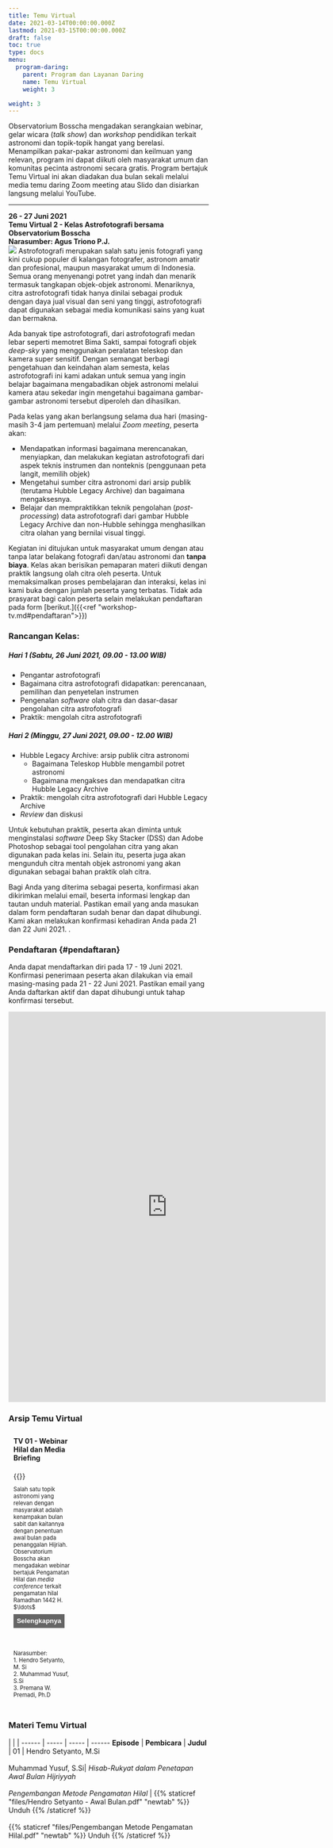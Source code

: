 ```yaml
---
title: Temu Virtual
date: 2021-03-14T00:00:00.000Z
lastmod: 2021-03-15T00:00:00.000Z
draft: false
toc: true
type: docs
menu:
  program-daring:
    parent: Program dan Layanan Daring
    name: Temu Virtual
    weight: 3

weight: 3
---
```


Observatorium Bosscha mengadakan serangkaian webinar, gelar wicara (<i>talk show</i>) dan <i>workshop</i> pendidikan terkait astronomi dan topik-topik hangat yang berelasi. Menampilkan pakar-pakar astronomi dan keilmuan yang relevan, program ini dapat diikuti oleh masyarakat umum dan komunitas pecinta astronomi secara gratis. Program bertajuk Temu Virtual ini akan diadakan dua bulan sekali melalui media temu daring Zoom meeting atau Slido dan disiarkan langsung melalui YouTube.

---

**26 - 27 Juni 2021** <br>
**Temu Virtual 2 - Kelas Astrofotografi bersama Observatorium Bosscha** <br>
**Narasumber: Agus Triono P.J.** <br>
<img src="/img/TV2_pos_fbtw.jpg"></img>
Astrofotografi merupakan salah satu jenis fotografi yang kini cukup populer di kalangan fotografer, astronom amatir dan profesional, maupun masyarakat umum di Indonesia.  Semua orang menyenangi potret yang indah dan menarik termasuk tangkapan objek-objek astronomi. Menariknya, citra astrofotografi tidak hanya dinilai sebagai produk dengan daya jual visual dan seni yang tinggi, astrofotografi dapat digunakan sebagai media komunikasi sains yang kuat dan bermakna. 

Ada banyak tipe astrofotografi, dari astrofotografi medan lebar seperti memotret Bima Sakti, sampai fotografi objek <i>deep-sky</i> yang menggunakan peralatan teleskop dan kamera super sensitif. Dengan semangat berbagi pengetahuan dan keindahan alam semesta, kelas astrofotografi ini kami adakan untuk semua yang ingin belajar bagaimana mengabadikan objek astronomi melalui kamera atau sekedar ingin mengetahui bagaimana gambar-gambar astronomi tersebut diperoleh dan dihasilkan. 

Pada kelas yang akan berlangsung selama dua hari (masing-masih 3-4 jam pertemuan) melalui <i>Zoom meeting</i>, peserta akan:
- Mendapatkan informasi bagaimana merencanakan, menyiapkan, dan melakukan kegiatan astrofotografi dari aspek teknis instrumen dan nonteknis (penggunaan peta langit, memilih objek) 
- Mengetahui sumber citra astronomi dari arsip publik (terutama Hubble Legacy Archive) dan bagaimana mengaksesnya.
- Belajar dan mempraktikkan teknik pengolahan (<i>post-processing</i>) data astrofotografi dari gambar Hubble Legacy Archive dan non-Hubble sehingga menghasilkan citra olahan yang bernilai visual tinggi.

Kegiatan ini ditujukan untuk masyarakat umum dengan atau tanpa latar belakang fotografi dan/atau astronomi dan **tanpa biaya**. Kelas akan berisikan pemaparan materi diikuti dengan praktik langsung olah citra oleh peserta. Untuk memaksimalkan proses pembelajaran dan interaksi, kelas ini kami buka dengan jumlah peserta yang terbatas. Tidak ada prasyarat bagi calon peserta selain melakukan pendaftaran pada form [berikut.]({{<ref "workshop-tv.md#pendaftaran">}})

### Rancangan Kelas:
##### Hari 1 (Sabtu, 26 Juni 2021, 09.00 - 13.00 WIB)
* Pengantar astrofotografi
* Bagaimana citra astrofotografi didapatkan: perencanaan, pemilihan dan penyetelan instrumen
* Pengenalan <i>software</i> olah citra dan dasar-dasar pengolahan citra astrofotografi
* Praktik: mengolah citra astrofotografi
##### Hari 2 (Minggu, 27 Juni 2021, 09.00 - 12.00 WIB)
* Hubble Legacy Archive: arsip publik citra astronomi 
   * Bagaimana Teleskop Hubble mengambil potret astronomi
   * Bagaimana mengakses dan mendapatkan citra Hubble Legacy Archive 
* Praktik: mengolah citra astrofotografi dari Hubble Legacy Archive
* <i>Review</i> dan diskusi

Untuk kebutuhan praktik, peserta akan diminta untuk menginstalasi <i>software</i> Deep Sky Stacker (DSS) dan Adobe Photoshop sebagai tool pengolahan citra yang akan digunakan pada kelas ini. Selain itu, peserta juga akan mengunduh citra mentah objek astronomi yang akan digunakan sebagai bahan praktik olah citra. 

Bagi Anda yang diterima sebagai peserta, konfirmasi akan dikirimkan melalui email, beserta informasi lengkap dan tautan unduh material. Pastikan email yang anda masukan dalam form pendaftaran sudah benar dan dapat dihubungi. Kami akan melakukan konfirmasi kehadiran Anda pada 21 dan 22 Juni 2021.
. 
### Pendaftaran {#pendaftaran}
Anda dapat mendaftarkan diri pada 17 - 19 Juni 2021. Konfirmasi penerimaan peserta akan dilakukan via email masing-masing pada 21 - 22 Juni 2021. Pastikan email yang Anda daftarkan aktif dan dapat dihubungi untuk tahap konfirmasi tersebut.

<iframe src="https://docs.google.com/forms/d/e/1FAIpQLSeCMjKGE5gvs66sk_eC6emC55Ff30h75BK2kuCbv3SzKBhyAg/viewform?embedded=true" width="640" height="788" frameborder="0" marginheight="0" marginwidth="0">Loading…</iframe>

### Arsip Temu Virtual

<style>
* {
  box-sizing: border-box;
}

/* Create three equal columns that floats next to each other */
.column {
  float: left;
  width: 33.33%;
  padding: 10px;
  /* text-align: justify;
  text-justify: inter-word; */
  }

/* Clear floats after the columns */
.row:after {
  content: "";
  display: table;
  clear: both;
}

/* div.desc {
  padding: 20px;
} */

/* @media screen and (min-width: 601px) {
  p {
    font-size: 16px;
  }
}

@media screen and (max-width: 600px) {
  p {
    font-size: 14px;
  }
} */

.showmore {
  font-size: 0.8em;
}

.showmore .more, .showmore.show .dots {
  display: none
}

.showmore.show .more {
  display: inline
}

.showmore button {
  cursor: pointer;
  display: block;
  margin-top: 0.5em;
  margin-bottom: 1em;
  font-weight: bold;
  background-color: #656565;
  color: white;
  border: none;
  outline: none;
  padding: 0.5em;
}

.tombol {
  background-color: #417AF5; /* blue */
  border: none;
  color: white;
  padding: 5px 15px;
  text-align: center;
  text-decoration: none;
  display: inline-block;
  font-size: 16px;
}
</style>

<div class="row">
  <div class="column">
    <b>TV 01 - Webinar Hilal dan Media Briefing</b>
  </div>
  <!-- <div class="column">
    <b>TV 02 - TBD</b>
  </div>
  <div class="column">
    <b>Episode 03 - TBD</b>
  </div> -->
</div>

<div class="row">
  <div class="column">
    {{<youtube Q22TBPiTgXk>}}
    <p style="font-size: .8em" class="showmore">
    Salah satu topik astronomi yang relevan dengan masyarakat adalah kenampakan bulan sabit dan kaitannya dengan penentuan awal bulan pada penanggalan Hijriah. Observatorium Bosscha akan mengadakan webinar bertajuk Pengamatan Hilal dan <i>media conference</i> terkait pengamatan hilal Ramadhan 1442 H. <span class="dots">$\ldots$</span><span class="more"> Acara ini dilakukan melalui Zoom <i>meeting</i> dan dapat diikuti oleh masyarakat umum dan wartawan secara gratis.</span>
     <button>Selengkapnya</button>
    </p>
  </div>
  <div class="column">
  </div>
  <div class="column">
  </div>
</div>

<div class="row">
  <div class="column">
    <p style="font-size: .8em">Narasumber: <br> 1. Hendro Setyanto, M. Si <br>  2. Muhammad Yusuf, S.Si<br> 3. Premana W. Premadi, Ph.D</p>
  </div>
  <div class="column">
    <!-- <p style="font-size: .8em">Narasumber: <br> 1. Dr. Kiki Vierdayanti <br>  2. Muhammad Yusuf, S.Si.</p> -->
  </div>
  <div class="column">
    <!-- <p style="font-size: .8em">Narasumber: <br> 1. Premana W. Premadi, Ph.D. <br>  2. Muhammad Yusuf, S.Si.</p> -->
  </div>
</div>

### Materi Temu Virtual

  | | |
------ | ----- | ----- | ------
**Episode** | **Pembicara** | **Judul** |
01 | Hendro Setyanto, M.Si <br><br>  Muhammad Yusuf, S.Si| *Hisab-Rukyat dalam Penetapan Awal Bulan Hijriyyah*<br><br>*Pengembangan Metode Pengamatan Hilal*  | {{% staticref "files/Hendro Setyanto - Awal Bulan.pdf" "newtab" %}} Unduh {{% /staticref %}}<br><br>{{% staticref "files/Pengembangan Metode Pengamatan Hilal.pdf" "newtab" %}} Unduh {{% /staticref %}}

<style>
.tombol {
  background-color: #417AF5; /* blue */
  border: none;
  color: white;
  padding: 5px 15px;
  text-align: center;
  text-decoration: none;
  display: inline-block;
  font-size: 16px;
}
</style>

<script>
  document.querySelectorAll(".showmore").forEach(function (p) {
   p.querySelector("button").addEventListener("click", function () {
    p.classList.toggle("show");
    this.textContent = p.classList.contains("show") ? "Persingkat" : "Selengkapnya";
   });
 });
</script>
